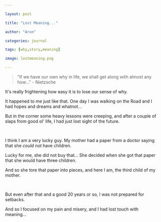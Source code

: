 ```yaml
---

layout: post

title: "Lost Meaning..."

author: "Aron"

categories: journal

tags: [why,story,meaning]

image: lostmeaning.png

---
```


> "If we have our own why in life, we shall get along with almost any how..." - Nietzsche

It's really frightening how easy it is to lose our sense of why. 

It happened to me just like that. One day I was walking on the Road and I had hopes and dreams and whatnot... 

But in the corner some heavy lessons were creeping, and after a couple of slaps from good ol' life, I had just lost sight of the future. 

<br>

I think I am a very lucky guy. My mother had a paper from a doctor saying that she *could not* have children. 

Lucky for me, she did not buy that... She decided when she got that paper that she would have three children. 

And so she tore that paper into pieces, and here I am, the third child of my mother.

<br>

But even after that and a good 20 years or so, I was not prepared for setbacks. 

And so I focused on my pain and misery, and I had lost touch with meaning...
